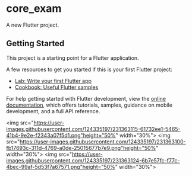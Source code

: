 # core_exam

A new Flutter project.

## Getting Started

This project is a starting point for a Flutter application.

A few resources to get you started if this is your first Flutter project:

- [Lab: Write your first Flutter app](https://docs.flutter.dev/get-started/codelab)
- [Cookbook: Useful Flutter samples](https://docs.flutter.dev/cookbook)

For help getting started with Flutter development, view the
[online documentation](https://docs.flutter.dev/), which offers tutorials,
samples, guidance on mobile development, and a full API reference.

<p>

<img src="https://user-images.githubusercontent.com/124335197/231363115-61732ee1-5465-41b4-9e2e-f2343a07f5d1.png"height="50%" width="30%">
<img src="https://user-images.githubusercontent.com/124335197/231363100-fb17693c-311d-4769-a0de-25015677b7e9.png"height="50%" width="30%">
<img src="https://user-images.githubusercontent.com/124335197/231363124-6b7e57fc-f77c-4bec-99af-5d53f7a67571.png"height="50%" width="30%">

</p>


